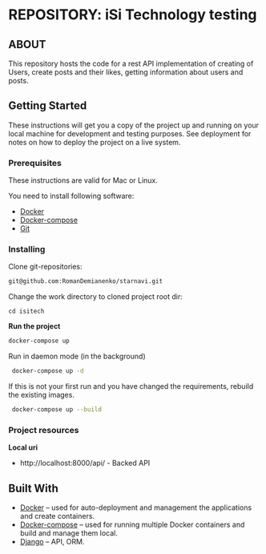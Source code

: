 # REPOSITORY: iSi Technology testing

## ABOUT
This repository hosts the code for a rest API implementation of creating of Users, create posts and their likes, 
getting information about users and posts.


## Getting Started

These instructions will get you a copy of the project up and running on your local machine for development and 
testing purposes. See deployment for notes on how to deploy the project on a live system.

### Prerequisites

These instructions are valid for Mac or Linux. 

You need to install following software:
* [Docker](https://docs.docker.com/install/)
* [Docker-compose](https://docs.docker.com/compose/install/)
* [Git](https://git-scm.com/book/en/v2/Getting-Started-Installing-Git)

### Installing

Clone git-repositories:
```bash
git@github.com:RomanDemianenko/starnavi.git
```

Change the work directory to cloned project root dir:

```
cd isitech
```

**Run the project**
```bash
docker-compose up
```
Run in daemon mode (in the background) 
```bash
 docker-compose up -d
``` 
If this is not your first run and you have changed the requirements, rebuild the existing images.
```bash
 docker-compose up --build
```

### Project resources
**Local uri**

- http://localhost:8000/api/ - Backed API


## Built With

* [Docker](https://docs.docker.com/install/) – used for auto-deployment and 
  management the applications and create containers.
* [Docker-compose](https://docs.docker.com/compose/install/) – used for running 
  multiple Docker containers and build and manage them local.
* [Django](https://www.djangoproject.com/) – API, ORM.
